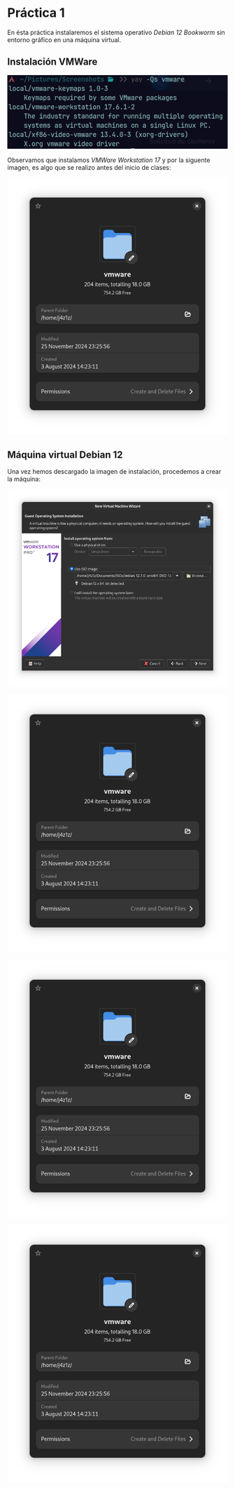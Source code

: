# Práctica 1 
En ésta práctica instalaremos el sistema operativo *Debian 12 Bookworm* sin entorno gráfico en una máquina virtual.

## Instalación VMWare
<p align="center">
  <img src="https://github.com/MadPsychic/SysLinux/blob/main/practica1/imgs/Screenshot%20From%202024-11-27%2012-08-49.png?raw=true" alt="Instalado" />
</p>

Observamos que instalamos *VMWare Workstation 17* y por la siguente imagen, es algo que se realizo antes del inicio de clases:
<p align="center">
  <img src="https://github.com/MadPsychic/SysLinux/blob/main/practica1/imgs/Screenshot%20From%202024-11-27%2012-03-56.png?raw=true" alt="Desde hace rato" />
</p>

## Máquina virtual Debian 12
Una vez hemos descargado la imagen de instalación, procedemos a crear la máquina:
<p align="center">
  <img src="https://github.com/MadPsychic/SysLinux/blob/main/practica1/imgs/Screenshot%20From%202024-11-27%2014-17-40.png?raw=true" alt="Imagen" />
</p>

<p align="center">
  <img src="https://github.com/MadPsychic/SysLinux/blob/main/practica1/imgs/Screenshot%20From%202024-11-27%2012-03-56.png?raw=true" alt="Desde hace rato" />
</p>

<p align="center">
  <img src="https://github.com/MadPsychic/SysLinux/blob/main/practica1/imgs/Screenshot%20From%202024-11-27%2012-03-56.png?raw=true" alt="Desde hace rato" />
</p>

<p align="center">
  <img src="https://github.com/MadPsychic/SysLinux/blob/main/practica1/imgs/Screenshot%20From%202024-11-27%2012-03-56.png?raw=true" alt="Desde hace rato" />
</p>
